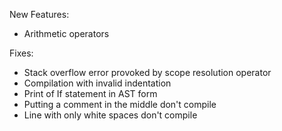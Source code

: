 New Features:
* Arithmetic operators

Fixes:
* Stack overflow error provoked by scope resolution operator
* Compilation with invalid indentation
* Print of If statement in AST form
* Putting a comment in the middle don't compile
* Line with only white spaces don't compile
